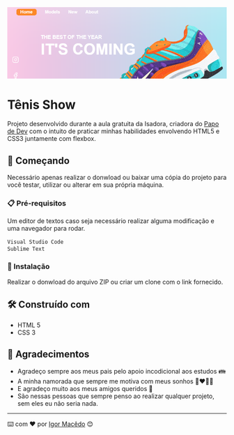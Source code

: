 <!-- ************************************* Imagem ********************************************* -->
<div align="center">
  <img src="src/img/logoReadme.png" alt="imagem">
</div>

<!-- ************************************* Título ********************************************* -->

# Tênis Show

Projeto desenvolvido durante a aula gratuita da Isadora, criadora do [Papo de Dev](https://www.youtube.com/channel/UCRhKK6VrISnIWPJjYxBPKnA) com o intuito de praticar minhas habilidades envolvendo HTML5 e CSS3 juntamente com flexbox.

## 🚀 Começando

Necessário apenas realizar o donwload ou baixar uma cópia do projeto para você testar, utilizar ou alterar em sua própria máquina.

### 📋 Pré-requisitos

Um editor de textos caso seja necessário realizar alguma modificação e uma navegador para rodar.

```
Visual Studio Code
Sublime Text
```

### 🔧 Instalação

Realizar o donwload do arquivo ZIP ou criar um clone com o link fornecido.

## 🛠️ Construído com

- HTML 5
- CSS 3

## 🎁 Agradecimentos

- Agradeço sempre aos meus pais pelo apoio incodicional aos estudos 👪
- A minha namorada que sempre me motiva com meus sonhos 👩‍❤️‍💋‍👨
- E agradeço muito aos meus amigos queridos 🕺
- São nessas pessoas que sempre penso ao realizar qualquer projeto, sem eles eu não seria nada.

---

⌨️ com ❤️ por [Igor Macêdo](https://github.com/igormacedo97) 😊
